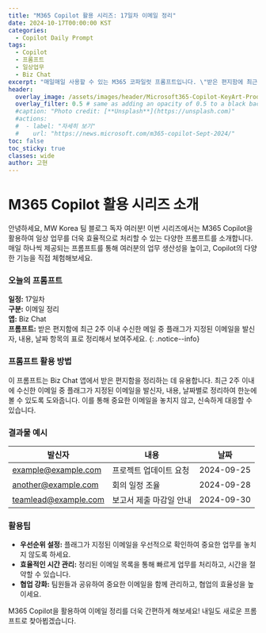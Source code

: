 ```yaml
---
title: "M365 Copilot 활용 시리즈: 17일차 이메일 정리"
date: 2024-10-17T00:00:00 KST
categories:
  - Copilot Daily Prompt
tags:
  - Copilot
  - 프롬프트
  - 일상업무
  - Biz Chat
excerpt: "매일매일 사용할 수 있는 M365 코파일럿 프롬프트입니다. \"받은 편지함에 최근 2주이내 수신한 메일 중 플래그가 지정된 이메일을 발신자, 내용, 날짜 항목의 표로 정리해서 보여주세요.\""
header:
  overlay_image: /assets/images/header/Microsoft365-Copilot-KeyArt-Productivity-6K-01.png
  overlay_filter: 0.5 # same as adding an opacity of 0.5 to a black background
  #caption: "Photo credit: [**Unsplash**](https://unsplash.com)"
  #actions:
  #  - label: "자세히 보기"
  #    url: "https://news.microsoft.com/m365-copilot-Sept-2024/"
toc: false
toc_sticky: true
classes: wide
author: 고현
---
```


# M365 Copilot 활용 시리즈 소개

안녕하세요, MW Korea 팀 블로그 독자 여러분! 이번 시리즈에서는 M365 Copilot을 활용하여 일상 업무를 더욱 효율적으로 처리할 수 있는 다양한 프롬프트를 소개합니다. 매일 하나씩 제공되는 프롬프트를 통해 여러분의 업무 생산성을 높이고, Copilot의 다양한 기능을 직접 체험해보세요.

### 오늘의 프롬프트

**일정:** 17일차  
**구분:** 이메일 정리  
**앱:** Biz Chat  
**프롬프트:** 받은 편지함에 최근 2주 이내 수신한 메일 중 플래그가 지정된 이메일을 발신자, 내용, 날짜 항목의 표로 정리해서 보여주세요.
{: .notice--info}

### 프롬프트 활용 방법

이 프롬프트는 Biz Chat 앱에서 받은 편지함을 정리하는 데 유용합니다. 최근 2주 이내에 수신한 이메일 중 플래그가 지정된 이메일을 발신자, 내용, 날짜별로 정리하여 한눈에 볼 수 있도록 도와줍니다. 이를 통해 중요한 이메일을 놓치지 않고, 신속하게 대응할 수 있습니다.

### 결과물 예시

| 발신자          | 내용                         | 날짜       |
|-----------------|------------------------------|------------|
| example@example.com | 프로젝트 업데이트 요청         | 2024-09-25 |
| another@example.com | 회의 일정 조율                | 2024-09-28 |
| teamlead@example.com | 보고서 제출 마감일 안내         | 2024-09-30 |

### 활용팁

- **우선순위 설정:** 플래그가 지정된 이메일을 우선적으로 확인하여 중요한 업무를 놓치지 않도록 하세요.
- **효율적인 시간 관리:** 정리된 이메일 목록을 통해 빠르게 업무를 처리하고, 시간을 절약할 수 있습니다.
- **협업 강화:** 팀원들과 공유하여 중요한 이메일을 함께 관리하고, 협업의 효율성을 높이세요.

M365 Copilot을 활용하여 이메일 정리를 더욱 간편하게 해보세요! 내일도 새로운 프롬프트로 찾아뵙겠습니다.


